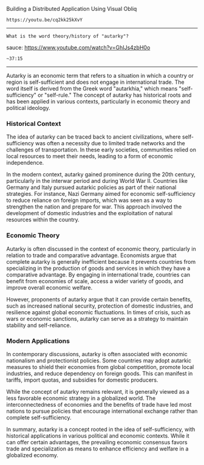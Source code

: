 Building a Distributed Application Using Visual Obliq

    https://youtu.be/cq2kk25kXvY

---

```
What is the word theory/history of "autarky"?
```

sauce: 
    https://www.youtube.com/watch?v=GhIJs4zbH0o

    ~37:15

---

Autarky is an economic term that refers to a situation in which a country or region is self-sufficient and does not engage in international trade. The word itself is derived from the Greek word "autarkhia," which means "self-sufficiency" or "self-rule." The concept of autarky has historical roots and has been applied in various contexts, particularly in economic theory and political ideology.

### Historical Context

The idea of autarky can be traced back to ancient civilizations, where self-sufficiency was often a necessity due to limited trade networks and the challenges of transportation. In these early societies, communities relied on local resources to meet their needs, leading to a form of economic independence.

In the modern context, autarky gained prominence during the 20th century, particularly in the interwar period and during World War II. Countries like Germany and Italy pursued autarkic policies as part of their national strategies. For instance, Nazi Germany aimed for economic self-sufficiency to reduce reliance on foreign imports, which was seen as a way to strengthen the nation and prepare for war. This approach involved the development of domestic industries and the exploitation of natural resources within the country.

### Economic Theory

Autarky is often discussed in the context of economic theory, particularly in relation to trade and comparative advantage. Economists argue that complete autarky is generally inefficient because it prevents countries from specializing in the production of goods and services in which they have a comparative advantage. By engaging in international trade, countries can benefit from economies of scale, access a wider variety of goods, and improve overall economic welfare.

However, proponents of autarky argue that it can provide certain benefits, such as increased national security, protection of domestic industries, and resilience against global economic fluctuations. In times of crisis, such as wars or economic sanctions, autarky can serve as a strategy to maintain stability and self-reliance.

### Modern Applications

In contemporary discussions, autarky is often associated with economic nationalism and protectionist policies. Some countries may adopt autarkic measures to shield their economies from global competition, promote local industries, and reduce dependency on foreign goods. This can manifest in tariffs, import quotas, and subsidies for domestic producers.

While the concept of autarky remains relevant, it is generally viewed as a less favorable economic strategy in a globalized world. The interconnectedness of economies and the benefits of trade have led most nations to pursue policies that encourage international exchange rather than complete self-sufficiency.

In summary, autarky is a concept rooted in the idea of self-sufficiency, with historical applications in various political and economic contexts. While it can offer certain advantages, the prevailing economic consensus favors trade and specialization as means to enhance efficiency and welfare in a globalized economy.